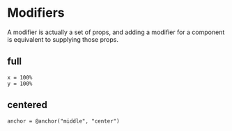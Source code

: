 # Modifiers

A modifier is actually a set of props, and adding a modifier for a component is equivalent to supplying those props.

## full

```
x = 100%
y = 100%
```

## centered

```
anchor = @anchor("middle", "center")
```